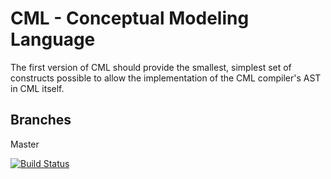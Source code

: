 # CML - Conceptual Modeling Language

The first version of CML should provide the smallest, simplest set of constructs possible to allow the implementation of the CML compiler's AST in CML itself.

## Branches

Master

[![Build Status](https://travis-ci.com/quenio/cml.svg?token=zPDmYpz7KxPsqqgLP9nq&branch=master)](https://travis-ci.com/quenio/cml)
